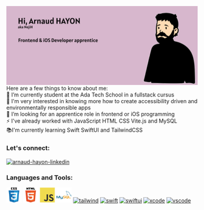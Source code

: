<img align="left"  src="./img/header_github.png" alt="Hello, I'm Arnaud"/><br><br>

<p id="description">Here are a few things to know about me:<br>🔭 I’m currently student at the Ada Tech School in a fullstack cursus<br>🌱 I'm very interested in knowing more how to create accessibility driven and environmentally responsible apps<br>👯 I’m looking for an apprentice role in frontend or iOS programming<br>⚡ I've already worked with JavaScript HTML CSS Vite.js and MySQL<br>📚I'm currently learning Swift SwiftUI and TailwindCSS</p>

### Let's connect:

<p align="left"><a href="https://linkedin.com/in/arnaudhayon/" target="blank"><img align="center" src="https://raw.githubusercontent.com/rahuldkjain/github-profile-readme-generator/master/src/images/icons/Social/linked-in-alt.svg" alt="arnaud-hayon-linkedin" height="30" width="40"></a></p>

### Languages and Tools:

<p align="left">
<a href="https://www.w3schools.com/css/" target="_blank" rel="noreferrer"><img src="https://raw.githubusercontent.com/devicons/devicon/master/icons/css3/css3-original-wordmark.svg" alt="css3" width="40" height="40"></a>
<a href="https://www.w3.org/html/" target="_blank" rel="noreferrer"><img src="https://raw.githubusercontent.com/devicons/devicon/master/icons/html5/html5-original-wordmark.svg" alt="html5" width="40" height="40"></a>
<a href="https://developer.mozilla.org/en-US/docs/Web/JavaScript" target="_blank" rel="noreferrer"><img src="https://raw.githubusercontent.com/devicons/devicon/master/icons/javascript/javascript-original.svg" alt="javascript" width="40" height="40"></a>
<a href="https://www.mysql.com/" target="_blank" rel="noreferrer"><img src="https://raw.githubusercontent.com/devicons/devicon/master/icons/mysql/mysql-original-wordmark.svg" alt="mysql" width="40" height="40"></a>
<a href="https://tailwindcss.com/" target="_blank" rel="noreferrer"><img src="https://www.vectorlogo.zone/logos/tailwindcss/tailwindcss-icon.svg" alt="tailwind" width="40" height="40"></a>
<a href="https://developer.apple.com/swift/" target="_blank" rel="noreferrer"><img src="https://cdn-icons-png.flaticon.com/256/5968/5968371.png" alt="swift" width="40" height="40"></a>
<a href="https://developer.apple.com/swiftui/" target="_blank" rel="noreferrer"><img src="https://miro.medium.com/v2/resize:fit:384/1*PeFnya42mpOiCvdgm49ifQ.png" alt="swiftui" width="40" height="40"></a>
<a href="https://developer.apple.com/xcode/" target="_blank" rel="noreferrer"><img src="https://is1-ssl.mzstatic.com/image/thumb/Purple211/v4/2f/b1/58/2fb15811-5b85-6fe8-fcd9-7c5d850afffe/Xcode-85-220-0-4-2x-sRGB.png/1200x630bb.png" alt="xcode" width="40" height="40"></a>
</a>
<a href="https://code.visualstudio.com/" target="_blank" rel="noreferrer"><img src="https://seeklogo.com/images/V/visual-studio-code-logo-449D71944F-seeklogo.com.png" alt="vscode" width="40" height="40"></a>
</p>
